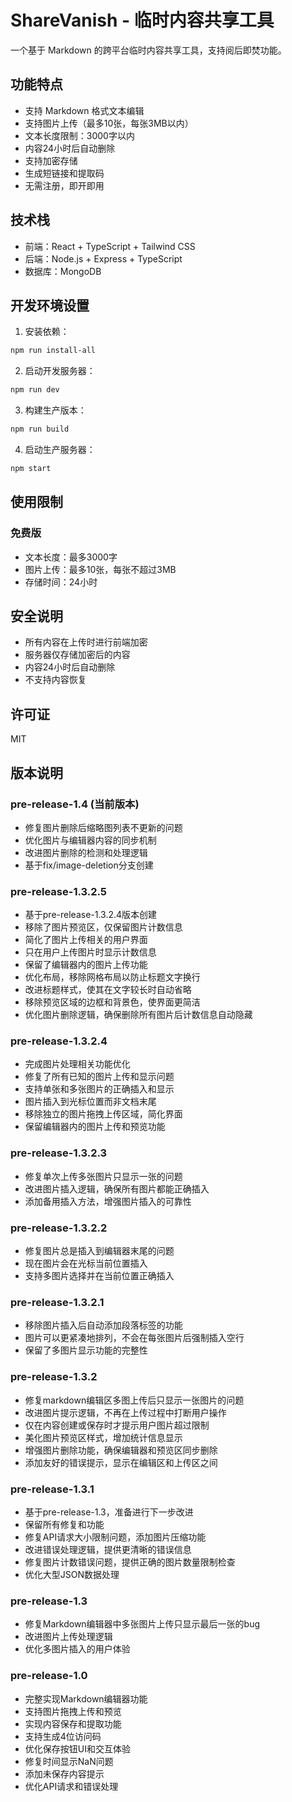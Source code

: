 # ShareVanish - 临时内容共享工具

一个基于 Markdown 的跨平台临时内容共享工具，支持阅后即焚功能。

## 功能特点

- 支持 Markdown 格式文本编辑
- 支持图片上传（最多10张，每张3MB以内）
- 文本长度限制：3000字以内
- 内容24小时后自动删除
- 支持加密存储
- 生成短链接和提取码
- 无需注册，即开即用

## 技术栈

- 前端：React + TypeScript + Tailwind CSS
- 后端：Node.js + Express + TypeScript
- 数据库：MongoDB

## 开发环境设置

1. 安装依赖：
```bash
npm run install-all
```

2. 启动开发服务器：
```bash
npm run dev
```

3. 构建生产版本：
```bash
npm run build
```

4. 启动生产服务器：
```bash
npm start
```

## 使用限制

### 免费版
- 文本长度：最多3000字
- 图片上传：最多10张，每张不超过3MB
- 存储时间：24小时

## 安全说明

- 所有内容在上传时进行前端加密
- 服务器仅存储加密后的内容
- 内容24小时后自动删除
- 不支持内容恢复

## 许可证

MIT 

## 版本说明

### pre-release-1.4 (当前版本)
- 修复图片删除后缩略图列表不更新的问题
- 优化图片与编辑器内容的同步机制
- 改进图片删除的检测和处理逻辑 
- 基于fix/image-deletion分支创建

### pre-release-1.3.2.5
- 基于pre-release-1.3.2.4版本创建
- 移除了图片预览区，仅保留图片计数信息
- 简化了图片上传相关的用户界面
- 只在用户上传图片时显示计数信息
- 保留了编辑器内的图片上传功能
- 优化布局，移除网格布局以防止标题文字换行
- 改进标题样式，使其在文字较长时自动省略
- 移除预览区域的边框和背景色，使界面更简洁
- 优化图片删除逻辑，确保删除所有图片后计数信息自动隐藏

### pre-release-1.3.2.4
- 完成图片处理相关功能优化
- 修复了所有已知的图片上传和显示问题
- 支持单张和多张图片的正确插入和显示
- 图片插入到光标位置而非文档末尾
- 移除独立的图片拖拽上传区域，简化界面
- 保留编辑器内的图片上传和预览功能

### pre-release-1.3.2.3
- 修复单次上传多张图片只显示一张的问题
- 改进图片插入逻辑，确保所有图片都能正确插入
- 添加备用插入方法，增强图片插入的可靠性

### pre-release-1.3.2.2
- 修复图片总是插入到编辑器末尾的问题
- 现在图片会在光标当前位置插入
- 支持多图片选择并在当前位置正确插入

### pre-release-1.3.2.1
- 移除图片插入后自动添加段落标签的功能
- 图片可以更紧凑地排列，不会在每张图片后强制插入空行
- 保留了多图片显示功能的完整性

### pre-release-1.3.2
- 修复markdown编辑区多图上传后只显示一张图片的问题
- 改进图片提示逻辑，不再在上传过程中打断用户操作
- 仅在内容创建或保存时才提示用户图片超过限制
- 美化图片预览区样式，增加统计信息显示
- 增强图片删除功能，确保编辑器和预览区同步删除
- 添加友好的错误提示，显示在编辑区和上传区之间

### pre-release-1.3.1
- 基于pre-release-1.3，准备进行下一步改进
- 保留所有修复和功能
- 修复API请求大小限制问题，添加图片压缩功能
- 改进错误处理逻辑，提供更清晰的错误信息
- 修复图片计数错误问题，提供正确的图片数量限制检查
- 优化大型JSON数据处理

### pre-release-1.3
- 修复Markdown编辑器中多张图片上传只显示最后一张的bug
- 改进图片上传处理逻辑
- 优化多图片插入的用户体验

### pre-release-1.0
- 完整实现Markdown编辑器功能
- 支持图片拖拽上传和预览
- 实现内容保存和提取功能
- 支持生成4位访问码
- 优化保存按钮UI和交互体验
- 修复时间显示NaN问题
- 添加未保存内容提示
- 优化API请求和错误处理 